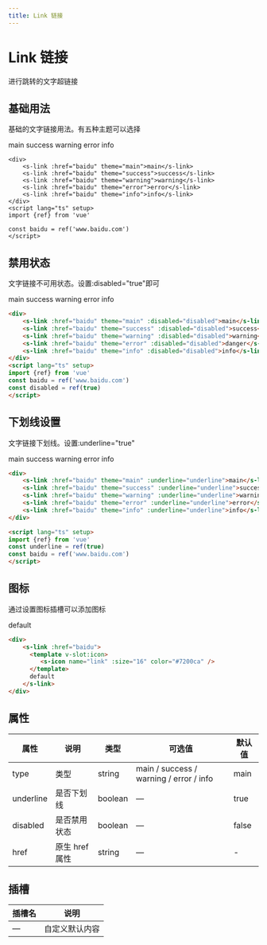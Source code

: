 ```yaml
---
title: Link 链接
---
```


# Link 链接

进行跳转的文字超链接

## 基础用法

基础的文字链接用法。有五种主题可以选择

<div>
    <s-link :href="baidu" theme="main">main</s-link>
    <s-link :href="baidu" theme="success">success</s-link>
    <s-link :href="baidu" theme="warning">warning</s-link>
    <s-link :href="baidu" theme="error">error</s-link>
    <s-link :href="baidu" theme="info">info</s-link>
</div>




```vue
<div>
    <s-link :href="baidu" theme="main">main</s-link>
    <s-link :href="baidu" theme="success">success</s-link>
    <s-link :href="baidu" theme="warning">warning</s-link>
    <s-link :href="baidu" theme="error">error</s-link>
    <s-link :href="baidu" theme="info">info</s-link>
</div>
<script lang="ts" setup>
import {ref} from 'vue'
    
const baidu = ref('www.baidu.com')
</script>
```

## 禁用状态

文字链接不可用状态。设置:disabled="true"即可

<div>
    <s-link :href="baidu" theme="main" :disabled="disabled">main</s-link>
    <s-link :href="baidu" theme="success" :disabled="disabled">success</s-link>
    <s-link :href="baidu" theme="warning" :disabled="disabled">warning</s-link>
    <s-link :href="baidu" theme="error" :disabled="disabled">error</s-link>
    <s-link :href="baidu" theme="info" :disabled="disabled">info</s-link>
</div>




```html
<div>
    <s-link :href="baidu" theme="main" :disabled="disabled">main</s-link>
    <s-link :href="baidu" theme="success" :disabled="disabled">success</s-link>
    <s-link :href="baidu" theme="warning" :disabled="disabled">warning</s-link>
    <s-link :href="baidu" theme="error" :disabled="disabled">danger</s-link>
    <s-link :href="baidu" theme="info" :disabled="disabled">info</s-link>
</div>
<script lang="ts" setup>
import {ref} from 'vue'
const baidu = ref('www.baidu.com')
const disabled = ref(true)
</script>
```

## 下划线设置

文字链接下划线。设置:underline="true"

<div>
    <s-link :href="baidu" theme="main" :underline="underline">main</s-link>
    <s-link :href="baidu" theme="success" :underline="underline">success</s-link>
    <s-link :href="baidu" theme="warning" :underline="underline">warning</s-link>
    <s-link :href="baidu" theme="error" :underline="underline">error</s-link>
    <s-link :href="baidu" theme="info" :underline="underline">info</s-link>
</div>




```html
<div>
    <s-link :href="baidu" theme="main" :underline="underline">main</s-link>
    <s-link :href="baidu" theme="success" :underline="underline">success</s-link>
    <s-link :href="baidu" theme="warning" :underline="underline">warning</s-link>
    <s-link :href="baidu" theme="error" :underline="underline">error</s-link>
    <s-link :href="baidu" theme="info" :underline="underline">info</s-link>
</div>

<script lang="ts" setup>
import {ref} from 'vue'
const underline = ref(true)
const baidu = ref('www.baidu.com')
</script>
```

## 图标

通过设置图标插槽可以添加图标

<div>
    <s-link :href="baidu">
      <template #icon>
        <s-icon name="link" :size="16" color="#7200ca" />
      </template>
      default
    </s-link>
</div>




```html
<div>
    <s-link :href="baidu">
      <template v-slot:icon>
         <s-icon name="link" :size="16" color="#7200ca" />
      </template>
      default
    </s-link>
</div>
```

## 属性

| 属性      | 说明           | 类型    | 可选值                                  | 默认值 |
| --------- | -------------- | ------- | --------------------------------------- | ------ |
| type      | 类型           | string  | main / success / warning / error / info | main   |
| underline | 是否下划线     | boolean | —                                       | true   |
| disabled  | 是否禁用状态   | boolean | —                                       | false  |
| href      | 原生 href 属性 | string  | —                                       | -      |

## 插槽

| 插槽名 | 说明           |
| ------ | -------------- |
| —      | 自定义默认内容 |



<script lang="ts" setup>
import {ref} from 'vue'
const disabled = ref(true)
const underline = ref(true)
const baidu = ref('www.baidu.com')
</script>
<style scope>
.scene-link{
   margin:0 5px;
}
</style>


